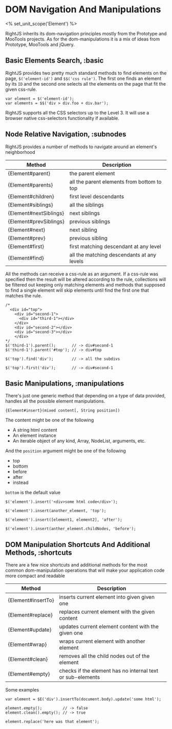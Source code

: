 # DOM Navigation And Manipulations
<% set_unit_scope('Element') %>

RightJS inherits its dom-navigation principles mostly from the Prototype and MooTools projects.
As for the dom-manipulations it is a mix of ideas from Prototype, MooTools and jQuery.


## Basic Elements Search, :basic

RightJS provides two pretty much standard methods to find elements on the page,
`$('element-id')` and `$$('css rule')`. The first one finds an element by its
`ID` and the second one selects all the elements on the page that fit the given css-rule.

    var element = $('element-id');
    var elements = $$('div > div.foo + div.bar');

RightJS supports all the CSS selectors up to the  Level 3. It will use a browser native
css-selectors functionality if available.


## Node Relative Navigation, :subnodes

RightJS provides a number of methods to navigate around an element's neighborhood

Method                 | Description
-----------------------|-----------------------------------------------------------
{Element#parent}       | the parent element
{Element#parents}      | all the parent elements from bottom to top
{Element#children}     | first level descendants
{Element#siblings}     | all the siblings
{Element#nextSiblings} | next siblings
{Element#prevSiblings} | previous siblings
{Element#next}         | next sibling
{Element#prev}         | previous sibling
{Element#first}        | first matching descendant at any level
{Element#find}         | all the matching descendants at any levels


All the methods can receive a css-rule as an argument. If a css-rule was specified
then the result will be altered according to the rule, collections will be filtered out
keeping only matching elements and methods that supposed to find a single element
will skip elements until find the first one that matches the rule.

    /*
      <div id="top">
        <div id="second-1">
          <div id="third-1"></div>
        </div>
        <div id="second-2"></div>
        <div id="second-3"></div>
        </div>
    */
    $('third-1').parent();       // -> div#second-1
    $('third-1').parent('#top'); // -> div#top

    $('top').find('div');        // -> all the subdivs

    $('top').first('div');       // -> div#second-1



## Basic Manipulations, :manipulations

There's just one generic method that depending on a type of data provided, handles all the possible
element manipulations.

`{Element#insert}(mixed content[, String position])`

The content might be one of the following

* A string html content
* An element instance
* An iterable object of any kind, Array, NodeList, arguments, etc.

And the `position` argument might be one of the following

* top
* bottom
* before
* after
* instead

`bottom` is the default value

    $('element').insert('<div>some html code</div>');

    $('element').insert(another_element, 'top');

    $('element').insert([element1, element2], 'after');

    $('element').insert(anther_element.childNodes, 'before');


## DOM Manipulation Shortcuts And Additional Methods, :shortcuts

There are a few nice shortcuts and additional methods for the most common dom-manipulation
operations that will make your application code more compact and readable

Method             | Description
-------------------|---------------------------------------------------------
{Element#insertTo} | inserts current element into given given one
{Element#replace}  | replaces current element with the given content
{Element#update}   | updates current element content with the given one
{Element#wrap}     | wraps current element with another element
{Element#clean}    | removes all the child nodes out of the element
{Element#empty}    | checks if the element has no internal text or sub-elements

Some examples

    var element = $E('div').insertTo(document.body).update('some html');

    element.empty();         // -> false
    element.clean().empty(); // -> true

    element.replace('here was that element');
